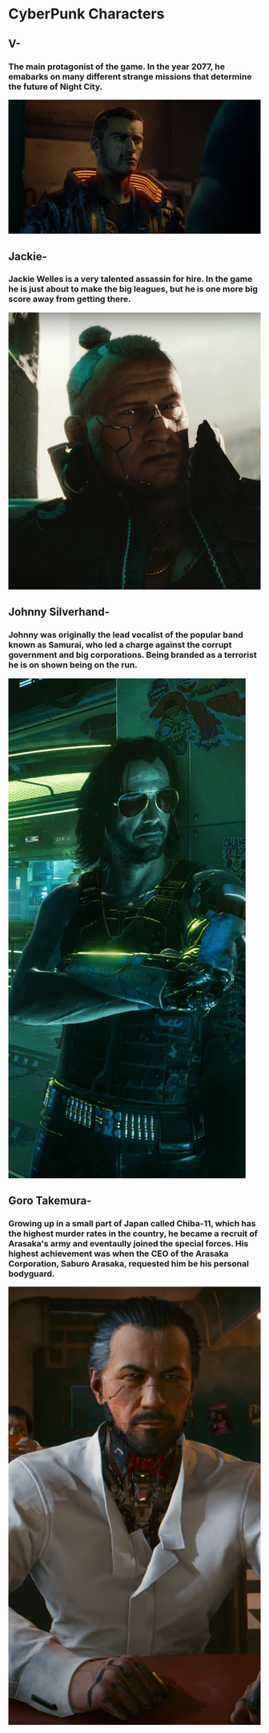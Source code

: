 # CyberPunk Characters
## V-
### The main protagonist of the game. In the year 2077, he emabarks on many different strange missions that determine the future of Night City.
![6](/V.jpg)
## Jackie-
### Jackie Welles is a very talented assassin for hire. In the game he is just about to make the big leagues, but he is one more big score away from getting there.
![7](/Jack.png)
## Johnny Silverhand-
### Johnny was originally the lead vocalist of the popular band known as Samurai, who led a charge against the corrupt government and big corporations. Being branded as a terrorist he is on shown being on the run.
![5](/keanu.jpg)
## Goro Takemura-
### Growing up in a small part of Japan called Chiba-11, which has the highest murder rates in the country, he became a recruit of Arasaka's army and eventaully joined the special forces. His highest achievement was when the CEO of the Arasaka Corporation, Saburo Arasaka, requested him be his personal bodyguard.
![8](/goro.png)
